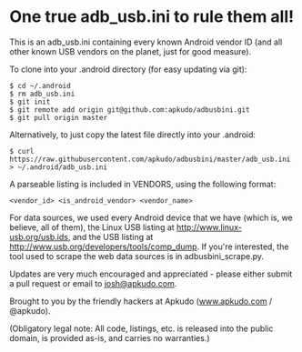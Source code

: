 One true adb_usb.ini to rule them all!
======================================

This is an adb_usb.ini containing every known Android vendor ID (and all other known USB vendors on the planet,
just for good measure).

To clone into your .android directory (for easy updating via git):

    $ cd ~/.android
    $ rm adb_usb.ini
    $ git init
    $ git remote add origin git@github.com:apkudo/adbusbini.git
    $ git pull origin master

Alternatively, to just copy the latest file directly into your .android:

    $ curl https://raw.githubusercontent.com/apkudo/adbusbini/master/adb_usb.ini > ~/.android/adb_usb.ini

A parseable listing is included in VENDORS, using the following format:

    <vendor_id> <is_android_vendor> <vendor_name>

For data sources, we used every Android device that we have (which is, we believe, all of them), the Linux USB
listing at http://www.linux-usb.org/usb.ids, and the USB listing at http://www.usb.org/developers/tools/comp_dump.
If you're interested, the tool used to scrape the web data sources is in adbusbini_scrape.py.

Updates are very much encouraged and appreciated - please either submit a pull request or email to
josh@apkudo.com.

Brought to you by the friendly hackers at Apkudo (www.apkudo.com / @apkudo).

(Obligatory legal note: All code, listings, etc. is released into the public domain, is provided as-is,
and carries no warranties.)
